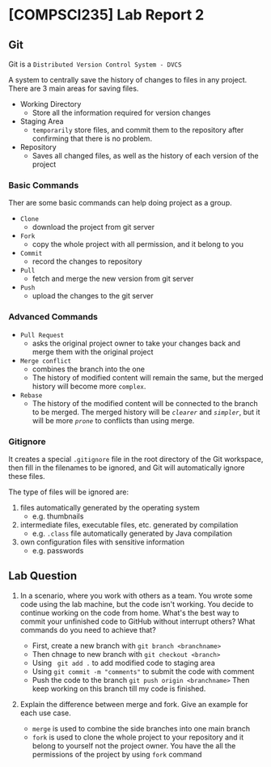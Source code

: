 # [COMPSCI235] Lab Report 2

## Git
Git is a `Distributed Version Control System - DVCS`

A system to centrally save the history of changes to files in any project.
There are 3 main areas for saving files.
- Working Directory
    - Store all the information required for version changes
- Staging Area
    - `temporarily` store files, and commit them to the repository after confirming that there is no problem.
- Repository
    - Saves all changed files, as well as the history of each version of the project

### Basic Commands
Ther are some basic commands can help doing project as a group.
- `Clone` 
    - download the project from git server
- `Fork` 
    - copy the whole project with all permission, and it belong to you
- `Commit` 
    - record the changes to repository
- `Pull` 
    - fetch and merge the new version from git server
- `Push` 
    - upload the changes to the git server



### Advanced Commands
- `Pull Request` 
    - asks the original project owner to take your changes back and merge them with the original project
- `Merge conflict` 
    - combines the branch into the one 
    - The history of modified content will remain the same, but the merged history will become more `complex`.
- `Rebase`
    - The history of the modified content will be connected to the branch to be merged. The merged history will be *`clearer`* and *`simpler`*, but it will be more *`prone`* to conflicts than using merge.



### **Gitignore**
It creates a special `.gitignore` file in the root directory of the Git workspace, then fill in the filenames to be ignored, and Git will automatically ignore these files.

The type of files will be ignored are:
1. files automatically generated  by the operating system
    - e.g. thumbnails
2. intermediate files, executable files, etc. generated by compilation
    - e.g. `.class` file automatically generated by Java compilation
3. own configuration files with sensitive information
    - e.g. passwords


## Lab Question
1. In a scenario, where you work with others as a team. You wrote some code using the lab machine, but the code isn't working. You decide to continue working on the code from home. What's the best way to commit your unfinished code to GitHub without interrupt others? What commands do you need to achieve that?
    - First, create a new branch with `git branch <branchname>`
    - Then chnage to new branch with `git checkout <branch>`
    - Using ` git add .` to add modified code to staging area
    - Using `git commit -m "comments"` to submit the code with comment 
    - Push the code to the branch `git push origin <branchname>`
    Then keep working on this branch till my code is finished.

2. Explain the difference between merge and fork. Give an example for each use case.
    - `merge` is used to combine the side branches into one main branch
    - `fork` is used to clone the whole project to your repository and it belong to yourself not the project owner. You have the all the permissions of the project by using `fork` command